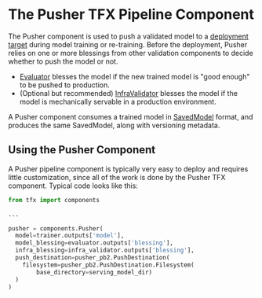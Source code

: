 # The Pusher TFX Pipeline Component

The Pusher component is used to push a validated model to a
[deployment target](index.md#deployment_targets) during model training or
re-training. Before the deployment, Pusher relies on one or more blessings from
other validation components to decide whether to push the model or not.

-   [Evaluator](evaluator) blesses the model if the new trained model is "good
    enough" to be pushed to production.
-   (Optional but recommended) [InfraValidator](infra_validator) blesses the
    model if the model is mechanically servable in a production environment.

A Pusher component consumes a trained model in [SavedModel](/guide/saved_model)
format, and produces the same SavedModel, along with versioning metadata.

## Using the Pusher Component

A Pusher pipeline component is typically very easy to deploy and requires little
customization, since all of the work is done by the Pusher TFX component.
Typical code looks like this:

```python
from tfx import components

...

pusher = components.Pusher(
  model=trainer.outputs['model'],
  model_blessing=evaluator.outputs['blessing'],
  infra_blessing=infra_validator.outputs['blessing'],
  push_destination=pusher_pb2.PushDestination(
    filesystem=pusher_pb2.PushDestination.Filesystem(
        base_directory=serving_model_dir)
  )
)
```
